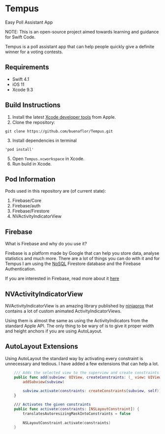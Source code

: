 # Tempus
Easy Poll Assistant App

NOTE: This is an open-source project aimed towards learning and guidance for Swift Code.

Tempus is a poll assistant app that can help people quickly give a definite winner for a voting contests.

## Requirements

- Swift 4.1
- iOS 11
- Xcode 9.3

## Build Instructions

1. Install the latest [Xcode developer tools](https://developer.apple.com/xcode/downloads/) from Apple.
2. Clone the repository:

```shell
git clone https://github.com/buenaflor/Tempus.git
```

3. Install dependencies in terminal

```shell
'pod install'
```

5. Open `Tempus.xcworkspace` in Xcode.
6. Run build in Xcode.

## Pod Information
Pods used in this repository are (of current state):

1. Firebase/Core
2. Firebase/auth
3. Firebase/Firestore
4. NVActivityIndicatorView

## Firebase
What is Firebase and why do you use it?

Firebase is a platform made by Google that can help you store data, analyse statistics and much more. There are a lot of things you can do with it and for Tempus I am using the [NoSQL](https://en.wikipedia.org/wiki/NoSQL) Firestore database and the Firebase Authentication.

If you are interested in Firebase, read more about it [here](https://firebase.google.com/docs/)

## NVActivityIndicatorView

NVActivityIndicatorView is an amazing library published by [ninjaprox](https://github.com/ninjaprox/NVActivityIndicatorView) that contains a lot of custom animated ActivityIndicatorViews.

Using them is almost the same as using the ActivityIndicators from the standard Apple API. The only thing to be wary of is to give it proper width and height anchors if you are using AutoLayout.

## AutoLayout Extensions

Using AutoLayout the standard way by activating every constraint is unnecessary and tedious. I have added a few extensions that can help a lot.

```swift
    /// Adds the selected view to the superview and create constraints through the closure block
    public func add(subview: UIView, createConstraints: (_ view: UIView, _ parent: UIView) -> ([NSLayoutConstraint])) {
        addSubview(subview)
        
        subview.activate(constraints: createConstraints(subview, self))
    }

    /// Activates the given constraints
    public func activate(constraints: [NSLayoutConstraint]) {
        translatesAutoresizingMaskIntoConstraints = false
        
        NSLayoutConstraint.activate(constraints)
    }
```
